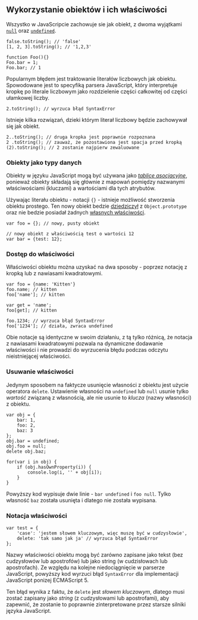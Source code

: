## Wykorzystanie obiektów i ich właściwości

Wszystko w JavaScripcie zachowuje sie jak obiekt, z dwoma wyjątkami
[`null`](#core.undefined) oraz [`undefined`](#core.undefined). 

    false.toString(); // 'false'
    [1, 2, 3].toString(); // '1,2,3'
    
    function Foo(){}
    Foo.bar = 1;
    Foo.bar; // 1

Popularnym błędem jest traktowanie literałów liczbowych jak obiektu.
Spowodowane jest to specyfiką parsera JavaScript, który interpretuje kropkę
po literale liczbowym jako rozdzielenie części całkowitej od części ułamkowej 
liczby.

    2.toString(); // wyrzuca błąd SyntaxError

Istnieje kilka rozwiązań, dzieki którym literał liczbowy będzie zachowywał się 
jak obiekt.

    2..toString(); // druga kropka jest poprawnie rozpoznana
    2 .toString(); // zauważ, że pozostawiona jest spacja przed kropką
    (2).toString(); // 2 zostanie najpierw zewaluowane

### Obiekty jako typy danych

Obiekty w języku JavaScript mogą być używana jako [*tablice asocjacyjne*][1], 
ponieważ obiekty składają się głównie z mapowań pomiędzy nazwanymi właściwościami (kluczami)
a wartościami dla tych atrybutów.

Używając literału obiektu - notacji `{}` - istnieje możliwość stworzenia obiektu prostego.
Ten nowy obiekt bedzie [dziedziczył](#object.prototype) z `Object.prototype` oraz 
nie bedzie posiadał żadnych [własnych właściwości](#object.hasownproperty).

    var foo = {}; // nowy, pusty obiekt

    // nowy obiekt z właściwością test o wartości 12
    var bar = {test: 12}; 

### Dostęp do właściwości

Właściwości obiektu można uzyskać na dwa sposoby - poprzez notację z kropką
lub z nawiasami kwadratowymi.
    
    var foo = {name: 'Kitten'}
    foo.name; // kitten
    foo['name']; // kitten
    
    var get = 'name';
    foo[get]; // kitten
    
    foo.1234; // wyrzuca błąd SyntaxError
    foo['1234']; // działa, zwraca undefined

Obie notacje są identyczne w swoim działaniu, z tą tylko różnicą, że notacja z nawiasami 
kwadratowymi pozwala na dynamiczne dodawanie właściwości i nie prowadzi do wyrzucenia
błędu podczas odczytu nieistniejącej właściwości.

### Usuwanie właściwości

Jedynym sposobem na faktycze usunięcie własności z obiektu jest użycie operatora 
`delete`. Ustawienie własności na `undefined` lub `null` usunie tylko *wartość* 
związaną z własnością, ale nie usunie to *klucza* (nazwy własności) z obiektu.

    var obj = {
        bar: 1,
        foo: 2,
        baz: 3
    };
    obj.bar = undefined;
    obj.foo = null;
    delete obj.baz;

    for(var i in obj) {
        if (obj.hasOwnProperty(i)) {
            console.log(i, '' + obj[i]);
        }
    }

Powyższy kod wypisuje dwie linie - `bar undefined` i `foo null`. Tylko własność `baz`
została usunięta i dlatego nie została wypisana.

### Notacja właściwości

    var test = {
        'case': 'jestem słowem kluczowym, więc muszę być w cudzysłowie',
        delete: 'tak samo jak ja' // wyrzuca błąd SyntaxError
    };

Nazwy właściwości obiektu mogą być zarówno zapisane jako tekst (bez cudzysłowów 
lub apostrofów) lub jako string (w cudzisłowach lub apostrofach). 
Ze względu na kolejne niedociągnięcie w parserze JavaScript,
powyższy kod wyrzuci błąd `SyntaxError` dla implementacji JavaScript ponizej ECMAScript 5.

Ten błąd wynika z faktu, że `delete` jest *słowem kluczowym*, dlatego musi zostać 
zapisany jako *string* (z cudzysłowami lub apostrofami), aby zapewnić, że zostanie 
to poprawnie zinterpretowane przez starsze silniki języka JavaScript.

[1]: http://pl.wikipedia.org/wiki/Tablica_asocjacyjna

